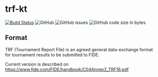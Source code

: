 # trf-kt

[![Build Status](https://travis-ci.org/michalperlak/trf-kt.svg?branch=master)](https://travis-ci.org/michalperlak/trf-kt)
![GitHub](https://img.shields.io/github/license/michalperlak/trf-kt)
![GitHub issues](https://img.shields.io/github/issues/michalperlak/trf-kt)
![GitHub code size in bytes](https://img.shields.io/github/languages/code-size/michalperlak/trf-kt)

## Format

TRF (Tournament Report File) is an agreed general data-exchange format for tournament results to be submitted to FIDE.

Current version is described on https://www.fide.com/FIDE/handbook/C04Annex2_TRF16.pdf
